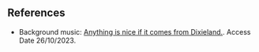 ## References

- Background music: [Anything is nice if it comes from Dixieland.](https://cylinders.library.ucsb.edu/search.php?nq=1&query_type=call_number&query=cylinder5901). Access Date 26/10/2023.
